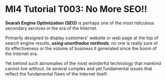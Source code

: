 # MI4 Tutorial T003: No More SEO!!

__Searah Engine Optimization (SEO)__ is perhaps one of the most ridiculous secondary services in the era of the Internet.

Primarily designed to display customers' website or web page at the top of search engine results, ___using unorthodox methods___, no one is really sure of its effectiveness or the volume of business it generated since the boom of the Internet era.

Yet behind such abnomalies of the most wonderful technology that mankind cannot live without, lie several complex and yet fundamental issues that reflect the fundamental flaws of the Internet itself:
